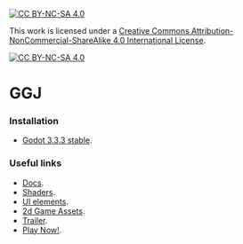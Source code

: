 [![CC BY-NC-SA 4.0][cc-by-nc-sa-shield]][cc-by-nc-sa]

This work is licensed under a
[Creative Commons Attribution-NonCommercial-ShareAlike 4.0 International License][cc-by-nc-sa].

[![CC BY-NC-SA 4.0][cc-by-nc-sa-image]][cc-by-nc-sa]

[cc-by-nc-sa]: http://creativecommons.org/licenses/by-nc-sa/4.0/
[cc-by-nc-sa-image]: https://licensebuttons.net/l/by-nc-sa/4.0/88x31.png
[cc-by-nc-sa-shield]: https://img.shields.io/badge/License-CC%20BY--NC--SA%204.0-lightgrey.svg
# GGJ
### Installation
- [Godot 3.3.3 stable](https://downloads.tuxfamily.org/godotengine/3.3.3/).
### Useful links
- [Docs](https://docs.godotengine.org/en/stable/index.html).
- [Shaders](https://godotshaders.com/shader/).
- [UI elements](https://www.flaticon.com/ru/).
- [2d Game Assets](https://craftpix.net).
- [Trailer](https://www.youtube.com/watch?v=GnkO6Va3NJo&feature=youtu.be).
- [Play Now!](https://ducklings-studio.itch.io/split-world).
